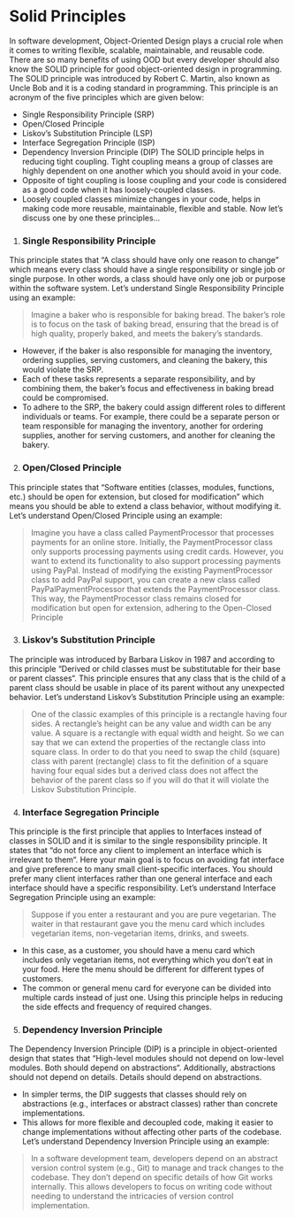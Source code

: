 # Solid Principles
In software development, Object-Oriented Design plays a crucial role when it comes to writing flexible, scalable, maintainable, and reusable code. There are so many benefits of using OOD but every developer should also know the SOLID principle for good object-oriented design in programming. The SOLID principle was introduced by Robert C. Martin, also known as Uncle Bob and it is a coding standard in programming. This principle is an acronym of the five principles which are given below:
* Single Responsibility Principle (SRP)
* Open/Closed Principle
* Liskov’s Substitution Principle (LSP)
* Interface Segregation Principle (ISP)
* Dependency Inversion Principle (DIP)
The SOLID principle helps in reducing tight coupling. Tight coupling means a group of classes are highly dependent on one another which you should avoid in your code.
* Opposite of tight coupling is loose coupling and your code is considered as a good code when it has loosely-coupled classes.
* Loosely coupled classes minimize changes in your code, helps in making code more reusable, maintainable, flexible and stable. Now let’s discuss one by one these principles…

1. ### Single Responsibility Principle
This principle states that “A class should have only one reason to change” which means every class should have a single responsibility or single job or single purpose. In other words, a class should have only one job or purpose within the software system.
Let’s understand Single Responsibility Principle using an example:
> Imagine a baker who is responsible for baking bread. The baker’s role is to focus on the task of baking bread, ensuring that the bread is of high quality, properly baked, and meets the bakery’s standards.
* However, if the baker is also responsible for managing the inventory, ordering supplies, serving customers, and cleaning the bakery, this would violate the SRP.
* Each of these tasks represents a separate responsibility, and by combining them, the baker’s focus and effectiveness in baking bread could be compromised.
* To adhere to the SRP, the bakery could assign different roles to different individuals or teams. For example, there could be a separate person or team responsible for managing the inventory, another for ordering supplies, another for serving customers, and another for cleaning the bakery.

2. ### Open/Closed Principle
This principle states that “Software entities (classes, modules, functions, etc.) should be open for extension, but closed for modification” which means you should be able to extend a class behavior, without modifying it.
Let’s understand Open/Closed Principle using an example:
> Imagine you have a class called PaymentProcessor that processes payments for an online store. Initially, the PaymentProcessor class only supports processing payments using credit cards. However, you want to extend its functionality to also support processing payments using PayPal.
Instead of modifying the existing PaymentProcessor class to add PayPal support, you can create a new class called PayPalPaymentProcessor that extends the PaymentProcessor class. This way, the PaymentProcessor class remains closed for modification but open for extension, adhering to the Open-Closed Principle

3. ### Liskov’s Substitution Principle
The principle was introduced by Barbara Liskov in 1987 and according to this principle “Derived or child classes must be substitutable for their base or parent classes“. This principle ensures that any class that is the child of a parent class should be usable in place of its parent without any unexpected behavior.
Let’s understand Liskov’s Substitution Principle using an example:
> One of the classic examples of this principle is a rectangle having four sides. A rectangle’s height can be any value and width can be any value. A square is a rectangle with equal width and height. So we can say that we can extend the properties of the rectangle class into square class.
In order to do that you need to swap the child (square) class with parent (rectangle) class to fit the definition of a square having four equal sides but a derived class does not affect the behavior of the parent class so if you will do that it will violate the Liskov Substitution Principle. 

4. ### Interface Segregation Principle
This principle is the first principle that applies to Interfaces instead of classes in SOLID and it is similar to the single responsibility principle. It states that “do not force any client to implement an interface which is irrelevant to them“. Here your main goal is to focus on avoiding fat interface and give preference to many small client-specific interfaces. You should prefer many client interfaces rather than one general interface and each interface should have a specific responsibility.
Let’s understand Interface Segregation Principle using an example:
> Suppose if you enter a restaurant and you are pure vegetarian. The waiter in that restaurant gave you the menu card which includes vegetarian items, non-vegetarian items, drinks, and sweets.
* In this case, as a customer, you should have a menu card which includes only vegetarian items, not everything which you don’t eat in your food. Here the menu should be different for different types of customers.
* The common or general menu card for everyone can be divided into multiple cards instead of just one. Using this principle helps in reducing the side effects and frequency of required changes.

5. ### Dependency Inversion Principle
The Dependency Inversion Principle (DIP) is a principle in object-oriented design that states that “High-level modules should not depend on low-level modules. Both should depend on abstractions“. Additionally, abstractions should not depend on details. Details should depend on abstractions.
* In simpler terms, the DIP suggests that classes should rely on abstractions (e.g., interfaces or abstract classes) rather than concrete implementations.
* This allows for more flexible and decoupled code, making it easier to change implementations without affecting other parts of the codebase.
Let’s understand Dependency Inversion Principle using an example:
> In a software development team, developers depend on an abstract version control system (e.g., Git) to manage and track changes to the codebase. They don’t depend on specific details of how Git works internally. 
This allows developers to focus on writing code without needing to understand the intricacies of version control implementation.
